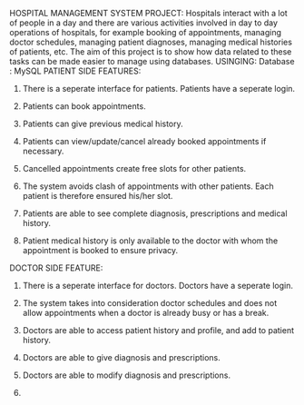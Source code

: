 HOSPITAL MANAGEMENT SYSTEM PROJECT:
Hospitals interact with a lot of people in a day and there are various activities involved in day to day operations of hospitals, for example booking of appointments, managing doctor schedules, managing patient diagnoses, managing medical histories of patients, etc. The aim of this project is to show how data related to these tasks can be made easier to manage using databases.
USINGING:
Database : MySQL
PATIENT SIDE FEATURES:
1. There is a seperate interface for patients. Patients have a seperate login.

2. Patients can book appointments.

3. Patients can give previous medical history.

4. Patients can view/update/cancel already booked appointments if necessary.

5. Cancelled appointments create free slots for other patients.

6. The system avoids clash of appointments with other patients. Each patient is therefore ensured his/her slot.

7. Patients are able to see complete diagnosis, prescriptions and medical history.

8. Patient medical history is only available to the doctor with whom the appointment is booked to ensure privacy.

DOCTOR SIDE FEATURE:
1. There is a seperate interface for doctors. Doctors have a seperate login.

2. The system takes into consideration doctor schedules and does not allow appointments when a doctor is already busy or has a break.

3. Doctors are able to access patient history and profile, and add to patient history.

4. Doctors are able to give diagnosis and prescriptions.

5. Doctors are able to modify diagnosis and prescriptions.













9. 
